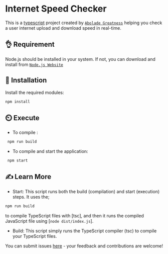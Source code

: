 # Internet Speed Checker

This is a [typescript](https://www.typescriptlang.org/) project created by [`Abolade Greatness`](https://github.com/thegrtnx) helping you check a user internet upload and download speed in real-time.

## 👌 Requirement

Node.js should be installed in your system. If not, you can download and install from [`Node.js Website`](https://nodejs.org/en/download)

## 🔧 Installation

Install the required modules:

```bash
npm install

```

## ⏲️ Execute

- To compile :

```bash
 npm run build

```

- To compile and start the application:

```bash
 npm start

```

## ✍️ Learn More

- Start: This script runs both the build (compilation) and start (execution) steps. It uses the;

```bash
npm run build

```

to compile TypeScript files with [tsc], and then it runs the compiled JavaScript file using [`node dist/index.js`].

- Build: This script simply runs the TypeScript compiler (tsc) to compile your TypeScript files.

You can submit issues [here](https://github.com/thegrtnx/internet-speed-check/issues) - your feedback and contributions are welcome!
